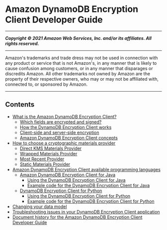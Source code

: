 # Amazon DynamoDB Encryption Client Developer Guide

-----
*****Copyright &copy; 2021 Amazon Web Services, Inc. and/or its affiliates. All rights reserved.*****

-----
Amazon's trademarks and trade dress may not be used in 
     connection with any product or service that is not Amazon's, 
     in any manner that is likely to cause confusion among customers, 
     or in any manner that disparages or discredits Amazon. All other 
     trademarks not owned by Amazon are the property of their respective
     owners, who may or may not be affiliated with, connected to, or 
     sponsored by Amazon.

-----
## Contents
+ [What is the Amazon DynamoDB Encryption Client?](what-is-ddb-encrypt.md)
   + [Which fields are encrypted and signed?](encrypted-and-signed.md)
   + [How the DynamoDB Encryption Client works](how-it-works.md)
   + [Client-side and server-side encryption](client-server-side.md)
   + [Amazon DynamoDB Encryption Client concepts](concepts.md)
+ [How to choose a cryptographic materials provider](crypto-materials-providers.md)
   + [Direct KMS Materials Provider](direct-kms-provider.md)
   + [Wrapped Materials Provider](wrapped-provider.md)
   + [Most Recent Provider](most-recent-provider.md)
   + [Static Materials Provider](static-provider.md)
+ [Amazon DynamoDB Encryption Client available programming languages](programming-languages.md)
   + [Amazon DynamoDB Encryption Client for Java](java.md)
      + [Using the DynamoDB Encryption Client for Java](java-using.md)
      + [Example code for the DynamoDB Encryption Client for Java](java-examples.md)
   + [DynamoDB Encryption Client for Python](python.md)
      + [Using the DynamoDB Encryption Client for Python](python-using.md)
      + [Example code for the DynamoDB Encryption Client for Python](python-examples.md)
+ [Changing your data model](data-model.md)
+ [Troubleshooting issues in your DynamoDB Encryption Client application](troubleshooting.md)
+ [Document history for the Amazon DynamoDB Encryption Client Developer Guide](document-history.md)